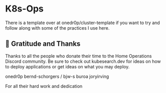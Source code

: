 # K8s-Ops

There is a template over at onedr0p/cluster-template if you want to try and follow along with some of the practices I use here.

## 🤝 Gratitude and Thanks

Thanks to all the people who donate their time to the Home Operations Discord community. Be sure to check out kubesearch.dev for ideas on how to deploy applications or get ideas on what you may deploy.

onedr0p
bernd-schorgers / bjw-s
buroa
joryirving

For all their hard work and dedication
